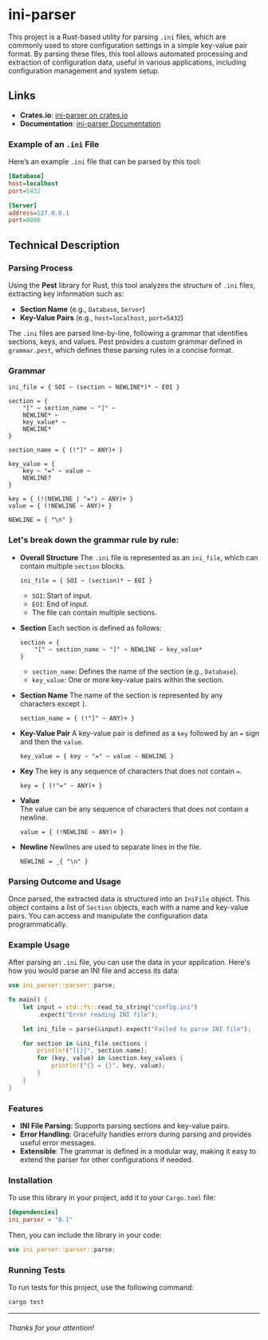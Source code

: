 # ini-parser

This project is a Rust-based utility for parsing `.ini` files, which are commonly used to store configuration settings in a simple key-value pair format. By parsing these files, this tool allows automated processing and extraction of configuration data, useful in various applications, including configuration management and system setup.

## Links

- **Crates.io**: [ini-parser on crates.io](https://crates.io/crates/ini-parser)
- **Documentation**: [ini-parser Documentation](https://docs.rs/ini-parser/latest/ini_parser/index.html)

### Example of an `.ini` File

Here’s an example `.ini` file that can be parsed by this tool:

```ini
[Database]
host=localhost
port=5432

[Server]
address=127.0.0.1
port=8080
```

## Technical Description

### Parsing Process

Using the **Pest** library for Rust, this tool analyzes the structure of `.ini` files, extracting key information such as:

- **Section Name** (e.g., `Database`, `Server`)
- **Key-Value Pairs** (e.g., `host=localhost`, `port=5432`)

The `.ini` files are parsed line-by-line, following a grammar that identifies sections, keys, and values. Pest provides a custom grammar defined in `grammar.pest`, which defines these parsing rules in a concise format.

### Grammar

```pest
ini_file = { SOI ~ (section ~ NEWLINE*)* ~ EOI }

section = {
    "[" ~ section_name ~ "]" ~
    NEWLINE* ~
    key_value* ~
    NEWLINE*
}

section_name = { (!"]" ~ ANY)+ }

key_value = {
    key ~ "=" ~ value ~
    NEWLINE?
}

key = { (!(NEWLINE | "=") ~ ANY)+ }
value = { (!NEWLINE ~ ANY)+ }

NEWLINE = { "\n" }
```

### Let's break down the grammar rule by rule:

- **Overall Structure**
The `.ini` file is represented as an `ini_file`, which can contain multiple `section` blocks.
  ```pest
  ini_file = { SOI ~ (section)* ~ EOI }
  ```
  - `SOI`: Start of input.
  - `EOI`: End of input.
  - The file can contain multiple sections.

- **Section**
Each section is defined as follows:
  ```pest
  section = {
      "[" ~ section_name ~ "]" ~ NEWLINE ~ key_value*
  }
  ```
  - `section_name`: Defines the name of the section (e.g., `Database`).
  - `key_value`: One or more key-value pairs within the section.

- **Section Name**
The name of the section is represented by any characters except `]`.
  ```pest
  section_name = { (!"]" ~ ANY)+ }
  ```

- **Key-Value Pair**
A key-value pair is defined as a `key` followed by an `=` sign and then the `value`.
  ```pest
  key_value = { key ~ "=" ~ value ~ NEWLINE }
  ```

- **Key**
The key is any sequence of characters that does not contain `=`.
  ```pest
  key = { (!"=" ~ ANY)+ }
  ```

- **Value**  
The value can be any sequence of characters that does not contain a newline.
  ```pest
  value = { (!NEWLINE ~ ANY)+ }
  ```

- **Newline**
Newlines are used to separate lines in the file.
  ```pest
  NEWLINE = _{ "\n" }
  ```

### Parsing Outcome and Usage

Once parsed, the extracted data is structured into an `IniFile` object. This object contains a list of `Section` objects, each with a name and key-value pairs. You can access and manipulate the configuration data programmatically.

### Example Usage

After parsing an `.ini` file, you can use the data in your application. Here's how you would parse an INI file and access its data:

```rust
use ini_parser::parser::parse;

fn main() {
    let input = std::fs::read_to_string("config.ini")
        .expect("Error reading INI file");

    let ini_file = parse(&input).expect("Failed to parse INI file");

    for section in &ini_file.sections {
        println!("[{}]", section.name);
        for (key, value) in &section.key_values {
            println!("{} = {}", key, value);
        }
    }
}
```

### Features
- **INI File Parsing**: Supports parsing sections and key-value pairs.
- **Error Handling**: Gracefully handles errors during parsing and provides useful error messages.
- **Extensible**: The grammar is defined in a modular way, making it easy to extend the parser for other configurations if needed.

### Installation

To use this library in your project, add it to your `Cargo.toml` file:

```toml
[dependencies]
ini_parser = "0.1"
```

Then, you can include the library in your code:

```rust
use ini_parser::parser::parse;
```

### Running Tests

To run tests for this project, use the following command:

```bash
cargo test
```

---

###### Thanks for your attention!